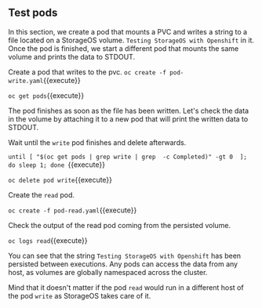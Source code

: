 ## Test pods

In this section, we create a pod that mounts a PVC and writes a string to a
file located on a StorageOS volume.
`Testing StorageOS with Openshift` in it. Once the pod is finished, we start a
different pod that mounts the same volume and prints the data to STDOUT.

Create a pod that writes to the pvc. `oc create -f pod-write.yaml`{{execute}}

`oc get pods`{{execute}}

The pod finishes as soon as the file has been written. Let's check the data in
the volume by attaching it to a new pod that will print the  written data to
STDOUT.

Wait until the `write` pod finishes and delete afterwards.

`until [ "$(oc get pods | grep write | grep  -c Completed)" -gt 0  ]; do sleep 1; done `{{execute}}

`oc delete pod write`{{execute}}

Create the `read` pod. 

`oc create -f pod-read.yaml`{{execute}}

Check the output of the read pod coming from the persisted volume.

`oc logs read`{{execute}}

You can see that the string `Testing StorageOS with Openshift` has been
persisted between executions. Any pods can access the data from any host, as
volumes are globally namespaced across the cluster.

Mind that it doesn't matter if the pod `read` would run in a different host of
the pod `write` as StorageOS takes care of it.
